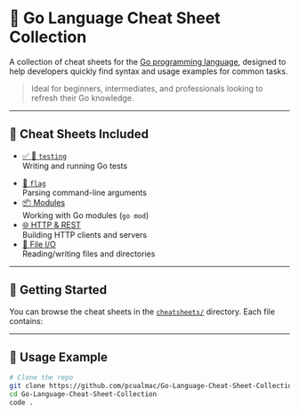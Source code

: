 # 🐹 Go Language Cheat Sheet Collection

A collection of cheat sheets for the [Go programming language](https://golang.org), designed to help developers quickly find syntax and usage examples for common tasks.

> Ideal for beginners, intermediates, and professionals looking to refresh their Go knowledge.

---

## 📘 Cheat Sheets Included

- [✅ 🧪 `testing`](./Test/TestFramework.md)  
  Writing and running Go tests

<!-- Add more as needed -->
- [🔧 `flag`](cheatsheets/flag.md)  
  Parsing command-line arguments
- [📦 Modules](cheatsheets/modules.md)  
  Working with Go modules (`go mod`)
- [🌐 HTTP & REST](cheatsheets/http.md)  
  Building HTTP clients and servers
- [📁 File I/O](cheatsheets/fileio.md)  
  Reading/writing files and directories

---

## 🚀 Getting Started

You can browse the cheat sheets in the [`cheatsheets/`](cheatsheets/) directory. Each file contains:

---

## 🧩 Usage Example

```bash
# Clone the repo
git clone https://github.com/pcualmac/Go-Language-Cheat-Sheet-Collection.git
cd Go-Language-Cheat-Sheet-Collection
code .
```